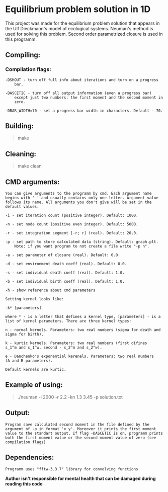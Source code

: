 # Equilibrium problem solution in 1D

This project was made for the equilibrium problem solution that appears in
the Ulf Dieckmann's model of ecological systems. Neuman's method is used for
solving this problem. Second order parametrized closure is used in this
programm.

## Compiling:

### Compilation flags:

    -DSHOUT - turn off full info about iterations and turn on a progress
        bar.

    -DASCETIC - turn off all output information (even a progress bar)
        except just two numbers: the first moment and the second moment in
        zero.

    -DBAR_WIDTH=70 - set a progress bar width in characters. Default - 70.

## Building:
    
>make

## Cleaning:

>make clean

## CMD arguments:

    You can give arguments to the programm by cmd. Each argument name
    begins with '-' and usually contains only one letter. Argument value
    follows its name. All arguments you don't give will be set in the
    default values.

    -i - set iteration count (positive integer). Default: 1000.

    -n - set node count (positive even integer). Default: 5000.

    -r - set integration segment [-r; r] (real). Default: 20.0.

    -p - set path to store calculated data (string). Default: graph.plt.
        Note: if you want program to not create a file write "-p n".

    -a - set parameter of closure (real). Default: 0.0.

    -d - set environment death coeff (real). Default: 0.0.

    -s - set individual death coeff (real). Default: 1.0.

    -b - set individual birth coeff (real). Default: 1.0.

    -h - show reference about cmd parameters

    Setting kernel looks like:

    -k* [parameters]

    where * - is a letter that defines a kernel type, [parameters] - is a
    list of kernel parameters. There are three kernel types:

    n - normal kernels. Parameters: two real numbers (sigma for death and
    sigma for birth).

    k - kurtic kernels. Parameters: two real numbers (first difines
    s_1^m and s_1^w, second - s_2^m and s_2^w).

    e - Danchenko's exponential kerenels. Parameters: two real numbers
    (A and B parameters).

    Default kernels are kurtic.

## Example of using:

>./neuman -i 2000 -r 2.2 -kn 1.3 3.45 -p solution.txt

## Output:

    Program save calculated second moment in the file defined by the
    argument of -p in format 'x y'. Moreover it prints the first moment
    value to the standart output. If flag -DASCETIC is on, programm prints
    both the first moment value or the second moment value of zero (see
    compilation flags)

## Dependencies:

    Programm uses "fftw-3.3.7" library for convolving functions

**Author isn't responsible for mental health that can be damaged during
reading this code**
